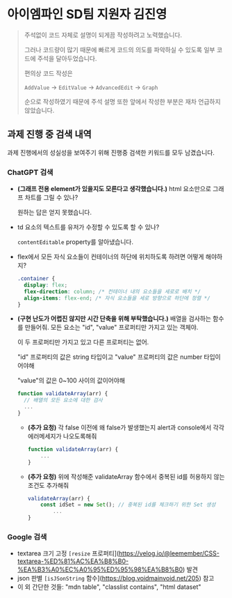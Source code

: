 # 아이엠파인 SD팀 지원자 김진영

> 주석없이 코드 자체로 설명이 되게끔 작성하려고 노력했습니다.
> 
> 그러나 코드량이 많기 때문에 빠르게 코드의 의도를 파악하실 수 있도록 일부 코드에 주석을 달아두었습니다.
> 
> 편의상 코드 작성은
> 
> `AddValue` -> `EditValue` -> `AdvancedEdit` -> `Graph`
> 
> 순으로 작성하였기 때문에 주석 설명 또한 앞에서 작성한 부분은 재차 언급하지 않았습니다.

## 과제 진행 중 검색 내역

과제 진행에서의 성실성을 보여주기 위해 진행중 검색한 키워드를 모두 남겼습니다.

### **ChatGPT 검색**

- **(그래프 전용 element가 있을지도 모른다고 생각했습니다.)** html 요소만으로 그래프 차트를 그릴 수 있나?

  원하는 답은 얻지 못했습니다.
- td 요소의 텍스트를 유저가 수정할 수 있도록 할 수 있나?

  `contentEditable` property를 알아냈습니다.
- flex에서 모든 자식 요소들이 컨테이너의 하단에 위치하도록 하려면 어떻게 해야하지?
  ```css
  .container {
    display: flex;
    flex-direction: column; /* 컨테이너 내의 요소들을 세로로 배치 */
    align-items: flex-end; /* 자식 요소들을 세로 방향으로 하단에 정렬 */
  }
  ```
- **(구현 난도가 어렵진 않지만 시간 단축을 위해 부탁했습니다.)** 배열을 검사하는 함수를 만들어줘.
  모든 요소는 "id", "value" 프로퍼티만 가지고 있는 객체야.
  
  이 두 프로퍼티만 가지고 있고 다른 프로퍼티는 없어.

  "id" 프로퍼티의 값은 string 타입이고 "value" 프로퍼티의 값은 number 타입이어야해

  "value"의 값은 0~100 사이의 값이어야해

  ```jsx
  function validateArray(arr) {
  	// 배열의 모든 요소에 대한 검사
  	...
  }
  ```

  - **(추가 요청)** 각 false 이전에 왜 false가 발생했는지 alert과 console에서 각각 에러메세지가 나오도록해줘
    ```jsx
    function validateArray(arr) {
    	...
    }
    ```
  - **(추가 요청)** 위에 작성해준 validateArray 함수에서 중복된 id를 허용하지 않는 조건도 추가해줘
    ```jsx
    validateArray(arr) {
        const idSet = new Set(); // 중복된 id를 체크하기 위한 Set 생성
    		...
    }
    ```

### **Google 검색**

- textarea 크기 고정
  `[resize` 프로퍼티](https://velog.io/@leemember/CSS-textarea-%ED%81%AC%EA%B8%B0-%EA%B3%A0%EC%A0%95%ED%95%98%EA%B8%B0) 발견
- json 판별
  `[isJSonString` 함수](https://blog.voidmainvoid.net/205) 참고
- 이 외 간단한 것들: "mdn table", "classlist contains", "html dataset"
